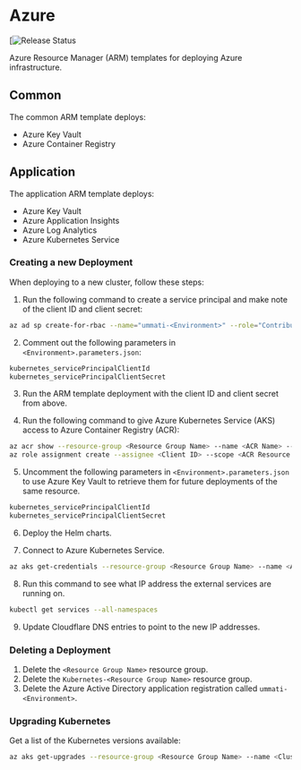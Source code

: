 # Azure

[![Release Status](https://vsrm.dev.azure.com/Ummati/_apis/public/Release/badge/faa9269c-7a85-4eef-b6b4-e980cd871a27/2/2)

Azure Resource Manager (ARM) templates for deploying Azure infrastructure.

## Common

The common ARM template deploys:

- Azure Key Vault
- Azure Container Registry

## Application

The application ARM template deploys:

- Azure Key Vault
- Azure Application Insights
- Azure Log Analytics
- Azure Kubernetes Service

### Creating a new Deployment

When deploying to a new cluster, follow these steps:

1. Run the following command to create a service principal and make note of the client ID and client secret:

```bash
az ad sp create-for-rbac --name="ummati-<Environment>" --role="Contributor" --scopes="/subscriptions/<Subscription ID>/resourceGroups/<Resource Group Name>" --years=999
```

2. Comment out the following parameters in `<Environment>.parameters.json`:

```bash
kubernetes_servicePrincipalClientId
kubernetes_servicePrincipalClientSecret
```

3. Run the ARM template deployment with the client ID and client secret from above.

4. Run the following command to give Azure Kubernetes Service (AKS) access to Azure Container Registry (ACR):

```bash
az acr show --resource-group <Resource Group Name> --name <ACR Name> --query "id" --output tsv
az role assignment create --assignee <Client ID> --scope <ACR Resource ID> --role Reader
```

5. Uncomment the following parameters in `<Environment>.parameters.json` to use Azure Key Vault to retrieve them for future deployments of the same resource.

```bash
kubernetes_servicePrincipalClientId
kubernetes_servicePrincipalClientSecret
```

6. Deploy the Helm charts.

7. Connect to Azure Kubernetes Service.

```bash
az aks get-credentials --resource-group <Resource Group Name> --name <AKS Name>
```

8. Run this command to see what IP address the external services are running on.

```bash
kubectl get services --all-namespaces
```

9. Update Cloudflare DNS entries to point to the new IP addresses.

### Deleting a Deployment

1. Delete the `<Resource Group Name>` resource group.
2. Delete the `Kubernetes-<Resource Group Name>` resource group.
3. Delete the Azure Active Directory application registration called `ummati-<Environment>`.

### Upgrading Kubernetes

Get a list of the Kubernetes versions available:

```bash
az aks get-upgrades --resource-group <Resource Group Name> --name <Cluster Name> --output table
```
